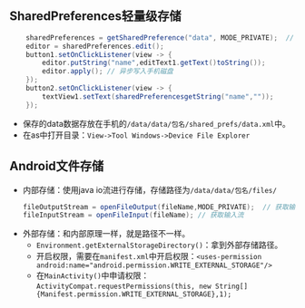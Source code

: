 ## SharedPreferences轻量级存储
```java
    sharedPreferences = getSharedPreference("data", MODE_PRIVATE);  // 拿到存储对象
    editor = sharedPreferences.edit();
    button1.setOnClickListener(view -> {
        editor.putString("name",editText1.getText()toString());
        editor.apply(); // 异步写入手机磁盘
    });
    button2.setOnClickListener(view -> {
        textView1.setText(sharedPreferencesgetString("name",""));
    });
```
- 保存的data数据存放在手机的`/data/data/包名/shared_prefs/data.xml`中。
- 在as中打开目录：`View->Tool Windows->Device File Explorer`

## Android文件存储
- 内部存储：使用java io流进行存储，存储路径为`/data/data/包名/files/`
  ```java
  fileOutputStream = openFileOutput(fileName,MODE_PRIVATE);  // 获取输出流
  fileInputStream = openFileInput(fileName); // 获取输入流
  ```
- 外部存储：和内部原理一样，就是路径不一样。
  - `Environment.getExternalStorageDirectory()`：拿到外部存储路径。
  - 开启权限，需要在`manifest.xml`中开启权限：`<uses-permission android:name="android.permission.WRITE_EXTERNAL_STORAGE"/>`
  - 在`MainActivity()`中申请权限：`ActivityCompat.requestPermissions(this, new String[]{Manifest.permission.WRITE_EXTERNAL_STORAGE},1);`



